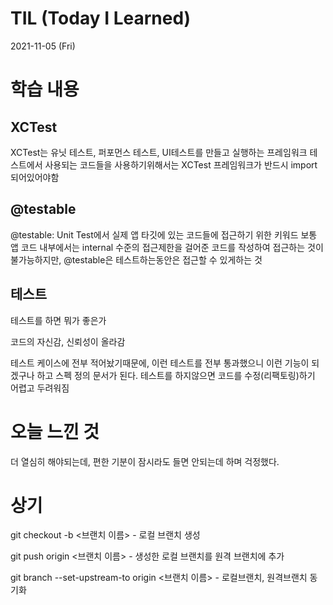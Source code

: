 # TIL (Today I Learned)

2021-11-05 (Fri)

# 학습 내용

## XCTest

XCTest는 유닛 테스트, 퍼포먼스 테스트, UI테스트를 만들고 실행하는 프레임워크
테스트에서 사용되는 코드들을 사용하기위해서는 XCTest 프레임워크가 반드시 import되어있어야함

## @testable

@testable: Unit Test에서 실제 앱 타깃에 있는 코드들에 접근하기 위한 키워드
보통 앱 코드 내부에서는 internal 수준의 접근제한을 걸어준 코드를 작성하여 접근하는 것이 불가능하지만, @testable은 테스트하는동안은 접근할 수 있게하는 것

## 테스트

테스트를 하면 뭐가 좋은가

코드의 자신감, 신뢰성이 올라감

테스트 케이스에 전부 적어놨기때문에, 이런 테스트를 전부 통과했으니 이런 기능이 되겠구나 하고 스펙 정의 문서가 된다.
테스트를 하지않으면 코드를 수정(리팩토링)하기 어렵고 두려워짐

# 오늘 느낀 것

더 열심히 해야되는데, 편한 기분이 잠시라도 들면 안되는데 하며 걱정했다.

# 상기

git checkout -b <브랜치 이름> - 로컬 브랜치 생성

git push origin <브랜치 이름> - 생성한 로컬 브랜치를 원격 브랜치에 추가

git branch --set-upstream-to origin <브랜치 이름> - 로컬브랜치, 원격브랜치 동기화